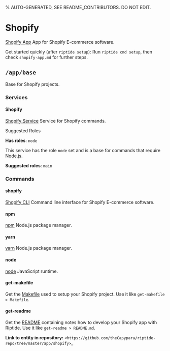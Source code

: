 % AUTO-GENERATED, SEE README_CONTRIBUTORS. DO NOT EDIT.

# Shopify

[Shopify App] App for Shopify E-commerce software.

Get started quickly (after `riptide setup`):
Run `riptide cmd setup`, then check `shopify-app.md` for further steps.


## `/app/base`

Base for Shopify projects.

### Services

#### Shopify

[Shopify Service] Service for Shopify commands.

Suggested Roles

**Has roles**: `node`

This service has the role `node` set and is a base for commands that require Node.js.

**Suggested roles**: `main`

### Commands

#### shopify

[Shopify CLI] Command line interface for Shopify E-commerce software.

#### npm

[npm] Node.js package manager.

#### yarn

[yarn] Node.js package manager.

#### node

[node] JavaScript runtime.

#### get-makefile

Get the [Makefile] used to setup your Shopify project.
Use it like `get-makefile > Makefile`.

#### get-readme

Get the [README] containing notes how to develop your Shopify app with Riptide.
Use it like `get-readme > README.md`.

[makefile]: https://github.com/theCapypara/riptide-docker-images/blob/master/shopify/Makefile
[node]: /command/node
[npm]: /command/npm
[readme]: https://github.com/theCapypara/riptide-docker-images/blob/master/shopify/riptide.md
[shopify app]: https://shopify.dev/apps
[shopify cli]: https://shopify.dev/apps/tools/cli
[shopify service]: /service/shopify
**Link to entity in repository:** `<https://github.com/theCapypara/riptide-repo/tree/master/app/shopify>`_

[yarn]: /command/yarn
